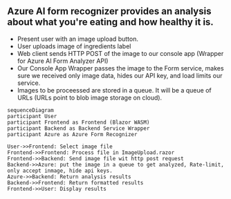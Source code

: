 ## Azure AI form recognizer provides an analysis about what you're eating and how healthy it is.


- Present user with an image upload button.
- User uploads image of ingredients label
- Web client sends HTTP POST of the image to our console app (Wrapper for Azure AI Form Analyzer API)
- Our Console App Wrapper passes the image to the Form service, makes sure we received only image data, hides our API key, and load limits our service. 
- Images to be proceessed are stored in a queue. It will be a queue of URLs (URLs point to blob image storage on cloud).

```mermaid
sequenceDiagram
participant User
participant Frontend as Frontend (Blazor WASM)
participant Backend as Backend Service Wrapper
participant Azure as Azure Form Recognizer

User->>Frontend: Select image file
Frontend->>Frontend: Process file in ImageUpload.razor
Frontend->>Backend: Send image file wit http post request
Backend->>Azure: put the image in a queue to get analyzed, Rate-limit, only accept inmage, hide api keys.
Azure->>Backend: Return analysis results
Backend->>Frontend: Return formatted results
Frontend->>User: Display results
```
